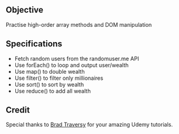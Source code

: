 ## Objective
Practise high-order array methods and DOM manipulation

## Specifications
- Fetch random users from the randomuser.me API
- Use forEach() to loop and output user/wealth
- Use map() to double wealth
- Use filter() to filter only millionaires
- Use sort() to sort by wealth
- Use reduce() to add all wealth

## Credit
Special thanks to [Brad Traversy](https://github.com/bradtraversy) for your amazing Udemy tutorials.
